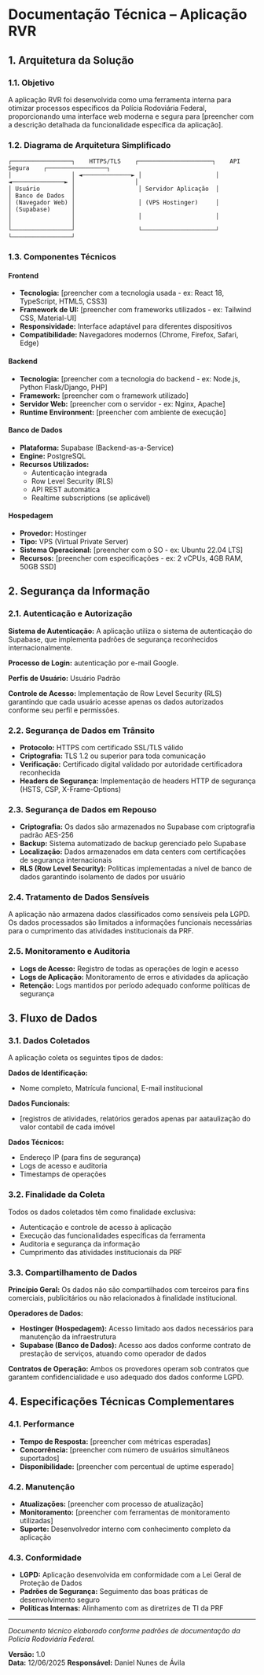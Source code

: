 # Documentação Técnica – Aplicação RVR

## 1. Arquitetura da Solução

### 1.1. Objetivo

A aplicação RVR foi desenvolvida como uma ferramenta interna para otimizar processos específicos da Polícia Rodoviária Federal, proporcionando uma interface web moderna e segura para [preencher com a descrição detalhada da funcionalidade específica da aplicação].

### 1.2. Diagrama de Arquitetura Simplificado

```
┌─────────────────┐    HTTPS/TLS    ┌─────────────────────┐    API Segura    ┌─────────────────┐
│                 │ ◄──────────────► │                     │ ◄───────────────► │                 │
│ Usuário         │                  │ Servidor Aplicação  │                   │ Banco de Dados  │
│ (Navegador Web) │                  │ (VPS Hostinger)     │                   │ (Supabase)      │
│                 │                  │                     │                   │                 │
└─────────────────┘                  └─────────────────────┘                   └─────────────────┘
```

### 1.3. Componentes Técnicos

#### **Frontend**
- **Tecnologia:** [preencher com a tecnologia usada - ex: React 18, TypeScript, HTML5, CSS3]
- **Framework de UI:** [preencher com frameworks utilizados - ex: Tailwind CSS, Material-UI]
- **Responsividade:** Interface adaptável para diferentes dispositivos
- **Compatibilidade:** Navegadores modernos (Chrome, Firefox, Safari, Edge)

#### **Backend**
- **Tecnologia:** [preencher com a tecnologia do backend - ex: Node.js, Python Flask/Django, PHP]
- **Framework:** [preencher com o framework utilizado]
- **Servidor Web:** [preencher com o servidor - ex: Nginx, Apache]
- **Runtime Environment:** [preencher com ambiente de execução]

#### **Banco de Dados**
- **Plataforma:** Supabase (Backend-as-a-Service)
- **Engine:** PostgreSQL
- **Recursos Utilizados:**
  - Autenticação integrada
  - Row Level Security (RLS)
  - API REST automática
  - Realtime subscriptions (se aplicável)

#### **Hospedagem**
- **Provedor:** Hostinger
- **Tipo:** VPS (Virtual Private Server)
- **Sistema Operacional:** [preencher com o SO - ex: Ubuntu 22.04 LTS]
- **Recursos:** [preencher com especificações - ex: 2 vCPUs, 4GB RAM, 50GB SSD]

## 2. Segurança da Informação

### 2.1. Autenticação e Autorização

**Sistema de Autenticação:** A aplicação utiliza o sistema de autenticação do Supabase, que implementa padrões de segurança reconhecidos internacionalmente.

**Processo de Login:** autenticação por e-mail Google.

**Perfis de Usuário:** Usuário Padrão

**Controle de Acesso:** Implementação de Row Level Security (RLS) garantindo que cada usuário acesse apenas os dados autorizados conforme seu perfil e permissões.

### 2.2. Segurança de Dados em Trânsito

- **Protocolo:** HTTPS com certificado SSL/TLS válido
- **Criptografia:** TLS 1.2 ou superior para toda comunicação
- **Verificação:** Certificado digital validado por autoridade certificadora reconhecida
- **Headers de Segurança:** Implementação de headers HTTP de segurança (HSTS, CSP, X-Frame-Options)

### 2.3. Segurança de Dados em Repouso

- **Criptografia:** Os dados são armazenados no Supabase com criptografia padrão AES-256
- **Backup:** Sistema automatizado de backup gerenciado pelo Supabase
- **Localização:** Dados armazenados em data centers com certificações de segurança internacionais
- **RLS (Row Level Security):** Políticas implementadas a nível de banco de dados garantindo isolamento de dados por usuário

### 2.4. Tratamento de Dados Sensíveis

A aplicação não armazena dados classificados como sensíveis pela LGPD. Os dados processados são limitados a informações funcionais necessárias para o cumprimento das atividades institucionais da PRF.



### 2.5. Monitoramento e Auditoria

- **Logs de Acesso:** Registro de todas as operações de login e acesso
- **Logs de Aplicação:** Monitoramento de erros e atividades da aplicação
- **Retenção:** Logs mantidos por período adequado conforme políticas de segurança

## 3. Fluxo de Dados

### 3.1. Dados Coletados

A aplicação coleta os seguintes tipos de dados:

**Dados de Identificação:**
- Nome completo, Matrícula funcional, E-mail institucional

**Dados Funcionais:**
- [registros de atividades, relatórios gerados apenas par aataulização do valor contabil de cada imóvel

**Dados Técnicos:**
- Endereço IP (para fins de segurança)
- Logs de acesso e auditoria
- Timestamps de operações

### 3.2. Finalidade da Coleta

Todos os dados coletados têm como finalidade exclusiva:
- Autenticação e controle de acesso à aplicação
- Execução das funcionalidades específicas da ferramenta
- Auditoria e segurança da informação
- Cumprimento das atividades institucionais da PRF

### 3.3. Compartilhamento de Dados

**Princípio Geral:** Os dados não são compartilhados com terceiros para fins comerciais, publicitários ou não relacionados à finalidade institucional.

**Operadores de Dados:**
- **Hostinger (Hospedagem):** Acesso limitado aos dados necessários para manutenção da infraestrutura
- **Supabase (Banco de Dados):** Acesso aos dados conforme contrato de prestação de serviços, atuando como operador de dados

**Contratos de Operação:** Ambos os provedores operam sob contratos que garantem confidencialidade e uso adequado dos dados conforme LGPD.

## 4. Especificações Técnicas Complementares

### 4.1. Performance

- **Tempo de Resposta:** [preencher com métricas esperadas]
- **Concorrência:** [preencher com número de usuários simultâneos suportados]
- **Disponibilidade:** [preencher com percentual de uptime esperado]

### 4.2. Manutenção

- **Atualizações:** [preencher com processo de atualização]
- **Monitoramento:** [preencher com ferramentas de monitoramento utilizadas]
- **Suporte:** Desenvolvedor interno com conhecimento completo da aplicação

### 4.3. Conformidade

- **LGPD:** Aplicação desenvolvida em conformidade com a Lei Geral de Proteção de Dados
- **Padrões de Segurança:** Seguimento das boas práticas de desenvolvimento seguro
- **Políticas Internas:** Alinhamento com as diretrizes de TI da PRF

---

*Documento técnico elaborado conforme padrões de documentação da Polícia Rodoviária Federal.*

**Versão:** 1.0  
**Data:** 12/06/2025 
**Responsável:** Daniel Nunes de Ávila